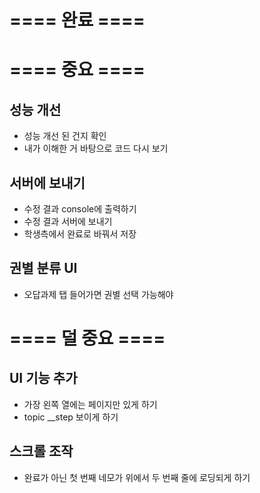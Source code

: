 # ==== 완료 ====

# ==== 중요 ====
## 성능 개선
- 성능 개선 된 건지 확인
- 내가 이해한 거 바탕으로 코드 다시 보기

## 서버에 보내기
- 수정 결과 console에 출력하기
- 수정 결과 서버에 보내기
- 학생측에서 완료로 바꿔서 저장

## 권별 분류 UI
- 오답과제 탭 들어가면 권별 선택 가능해야

# ==== 덜 중요 ====
## UI 기능 추가
- 가장 왼쪽 열에는 페이지만 있게 하기
- topic __step 보이게 하기

## 스크롤 조작
- 완료가 아닌 첫 번째 네모가 위에서 두 번째 줄에 로딩되게 하기